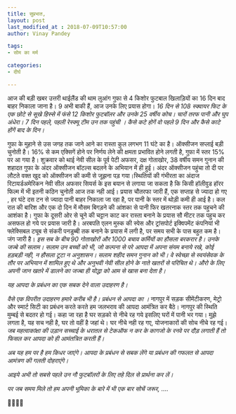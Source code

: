 ```yaml
---
title: सुप्रभात,
layout: post
last_modified_at : 2018-07-09T10:57:00
author: Vinay Pandey

tags:
- सोम का मर्म

categories:
- दीर्घ

---
```


आज की बड़ी खबर उत्तरी थाईलैंड की थाम लुआंग गुफा से 4 किशोर फुटबाल खिलाड़ियों का 16 दिन बाद बाहर निकाला जाना है। 9 अभी बाकी हैं, आज उनके लिए प्रयास होगा। *16 दिन से 108 स्क्वायर फिट के एक छोटे से सूखे हिस्से में फंसे 12 किशोर फुटबॉलर और उनके 25 वर्षीय कोच। चारों तरफ पानी और घुप अंधेरा। 7 दिन पहले, पहली रेस्क्यू टीम उन तक पहुंची । कैसे कटे होगें वो पहले 9 दिन और कैसे काटे होंगें बाद के दिन।* 

गुफा के मुहाने से उस जगह तक जाने आने का रास्ता कुल लगभग 11 घंटे का है। ऑक्सीजन सप्लाई बड़ी चुनोती है। 16% से कम एक्सिगें होने पर निर्णय लेने की क्षमता प्रभावित होने लगती है, गुफा में स्तर 15% पर आ गया है। शुक्रवार को थाई नेवी सील के पूर्व पेटी अफसर, दक्ष गोताखोर, 38 वर्षीय समन गुनान की शहादत गुफा के अंदर ऑक्सीजन बॉटल्स बदलने के अभियान में ही हुई। अंदर ऑक्सीजन पहुंचा तो दी पर लौटते वक्त खुद को ऑक्सीजन की कमी से जूझना पड़ गया।स्थितियों की गंभीरता का अंदाज रिटायर्डअमेरिकन नेवी सील अफसर सियर्स के इस बयान से लगाया जा सकता है कि किसी हॉलीवुड हॉरर फिल्म में भी इतनी कठिन चुनोती आज तक नही आई। प्रयास चौतरफा जारी हैं, एक सप्ताह से ज्यादा हो गए , हर घंटे दस टन से ज्यादा पानी बाहर निकाला जा रहा है, पर पानी के स्तर में थोड़ी कमी ही आई है। कल रात की बारिश और एक दो दिन में मौसम बिगड़ने की आंशका से पानी फिर खतरनाक स्तर तक पहुचने की आशंका है। गुफा के दूसरी ओर से चूने की चट्टान काट कर रास्ता बनाने के प्रयास सौ मीटर तक पहुच कर असफल हो गये पर प्रयास जारी है। अरबपति एलन मुस्क की स्पेस और ट्रांसपोर्ट इक्विपमेंट कंपनियां भी फ्लेक्सिबल ट्यूब से संकरी पनडुब्बी तक बनाने के प्रयास में लगी है, पर समय सभी के पास बहुत कम है। जंग जारी है। 
*इस सब के बीच 90 गोताखोरों और 1000 बचाव कर्मियों का हौसला बरकरार है। उनके जज्बे की सलाम। सलाम उन बच्चों को भी, जो कल्पना से परे आपदा में अपना संयम बनाये रखे, कोई हड़बड़ी नही, न हौसला टूटा न अनुशासन। सलाम शहीद समन गुनान को भी। वे स्वेच्छा से स्वयंसेवक के तौर पर अभियान में शामिल हुए थे और अनुभवी नेवी सील होने के नाते खतरों से परिचित थे। औरो के लिए अपनी जान खतरे में डालने का जज्बा ही योद्धा को आम से खास बना देता है।*

*यह आपदा के प्रबंधन का एक सबक देने वाला उदाहरण है।*

*वैसे एक विपरीत उदाहरण हमारे करीब भी है। प्रबंधन से आपदा का ।* नागपुर में सड़क सीमेंटीकरण, मेट्रो और स्मार्ट सिटी का प्रबंधन करते करते हम जलभराव की आपदा आमंत्रित कर बैठे। नागपुर की स्थिति मुम्बई से बदतर हो गई। कहा जा रहा है घर सड़को से नीचे रह गये इसलिए घरों में पानी भर गया। मुझे लगता है, यह सच नही है, घर तो वहीं है जहां थे। घर नीचे नही रह गए, योजनाकारों की सोच नीचे रह गई।   *जब महत्वाकांक्षा की उड़ान सच्चाई के धरातल से टेकऑफ न कर के कागजो के रनवे पर दौड़ लगाती हैं तो फिसल कर आपदा को ही  आमंतत्रित करती हैं।*

*अब यह हम पर है हम किधर जाएंगे। आपदा के प्रबंधन से सबक लेंगे या प्रबंधन की गफलत से आपदा आमंत्रण की गलती दोहराएंगे।*

*आइये अभी तो सबसे पहले उन नौ फुटबॉलरों के लिए तहे दिल से प्रार्थना कर लें।*

*पर जब समय मिले तो हम  अपनी भूमिका के बारे में भी एक बार सोचें जरूर, ....*

🙏🌷🌷🙏
